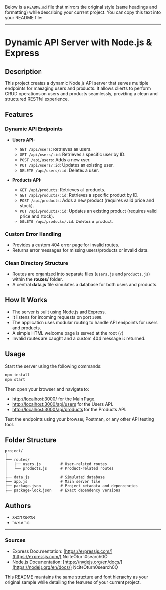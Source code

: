 Below is a `README.md` file that mirrors the original style (same headings and formatting) while describing your current project. You can copy this text into your README file:

---

# Dynamic API Server with Node.js & Express

## Description
This project creates a dynamic Node.js API server that serves multiple endpoints for managing users and products. It allows clients to perform CRUD operations on users and products seamlessly, providing a clean and structured RESTful experience.

## Features

### Dynamic API Endpoints
- **Users API:**
  - `GET /api/users`: Retrieves all users.
  - `GET /api/users/:id`: Retrieves a specific user by ID.
  - `POST /api/users`: Adds a new user.
  - `PUT /api/users/:id`: Updates an existing user.
  - `DELETE /api/users/:id`: Deletes a user.

- **Products API:**
  - `GET /api/products`: Retrieves all products.
  - `GET /api/products/:id`: Retrieves a specific product by ID.
  - `POST /api/products`: Adds a new product (requires valid price and stock).
  - `PUT /api/products/:id`: Updates an existing product (requires valid price and stock).
  - `DELETE /api/products/:id`: Deletes a product.

### Custom Error Handling
- Provides a custom 404 error page for invalid routes.
- Returns error messages for missing users/products or invalid data.

### Clean Directory Structure
- Routes are organized into separate files (`users.js` and `products.js`) within the **routes/** folder.
- A central **data.js** file simulates a database for both users and products.

## How It Works
- The server is built using Node.js and Express.
- It listens for incoming requests on port `3000`.
- The application uses modular routing to handle API endpoints for users and products.
- A simple HTML welcome page is served at the root (`/`).
- Invalid routes are caught and a custom 404 message is returned.

## Usage
Start the server using the following commands:

```bash
npm install
npm start
```

Then open your browser and navigate to:
- [http://localhost:3000/](http://localhost:3000/) for the Main Page.
- [http://localhost:3000/api/users](http://localhost:3000/api/users) for the Users API.
- [http://localhost:3000/api/products](http://localhost:3000/api/products) for the Products API.

Test the endpoints using your browser, Postman, or any other API testing tool.

## Folder Structure
```
project/
│
├── routes/
│   ├── users.js         # User-related routes
│   └── products.js      # Product-related routes
│
├── data.js              # Simulated database
├── app.js               # Main server file
├── package.json         # Project metadata and dependencies
├── package-lock.json    # Exact dependency versions
```

## Authors
- אליאס דבאג  
- נור עמאר

---

### Sources
- Express Documentation: [https://expressjs.com/](https://expressjs.com/) citeturn0search0
- Node.js Documentation: [https://nodejs.org/en/docs/](https://nodejs.org/en/docs/) citeturn0search0

This README maintains the same structure and font hierarchy as your original sample while detailing the features of your current project.
